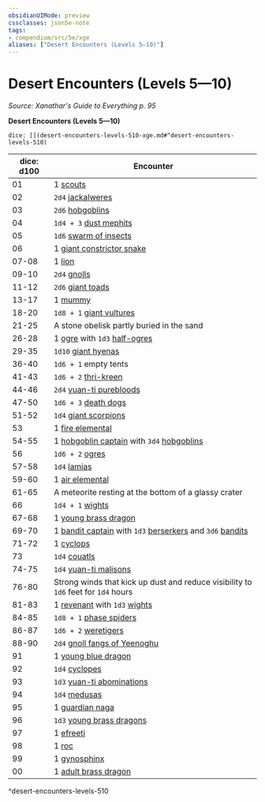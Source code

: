 ```yaml
---
obsidianUIMode: preview
cssclasses: json5e-note
tags:
- compendium/src/5e/xge
aliases: ["Desert Encounters (Levels 5—10)"]
---
```

# Desert Encounters (Levels 5—10)
*Source: Xanathar's Guide to Everything p. 95* 

**Desert Encounters (Levels 5—10)**

`dice: [](desert-encounters-levels-510-xge.md#^desert-encounters-levels-510)`

| dice: d100 | Encounter |
|------------|-----------|
| 01 | 1 [scouts](Mechanics/bestiary/humanoid/scout.md) |
| 02 | `2d4` [jackalweres](Mechanics/bestiary/humanoid/jackalwere.md) |
| 03 | `2d6` [hobgoblins](Mechanics/bestiary/humanoid/hobgoblin.md) |
| 04 | `1d4 + 3` [dust mephits](Mechanics/bestiary/elemental/dust-mephit.md) |
| 05 | `1d6` [swarm of insects](Mechanics/bestiary/beast/swarm-of-insects.md) |
| 06 | 1 [giant constrictor snake](Mechanics/bestiary/beast/giant-constrictor-snake.md) |
| 07-08 | 1 [lion](Mechanics/bestiary/beast/lion.md) |
| 09-10 | `2d4` [gnolls](Mechanics/bestiary/humanoid/gnoll.md) |
| 11-12 | `2d6` [giant toads](Mechanics/bestiary/beast/giant-toad.md) |
| 13-17 | 1 [mummy](Mechanics/bestiary/undead/mummy.md) |
| 18-20 | `1d8 + 1` [giant vultures](Mechanics/bestiary/beast/giant-vulture.md) |
| 21-25 | A stone obelisk partly buried in the sand |
| 26-28 | 1 [ogre](Mechanics/bestiary/giant/ogre.md) with `1d3` [half-ogres](Mechanics/bestiary/giant/half-ogre-ogrillon.md) |
| 29-35 | `1d10` [giant hyenas](Mechanics/bestiary/beast/giant-hyena.md) |
| 36-40 | `1d6 + 1` empty tents |
| 41-43 | `1d6 + 2` [thri-kreen](Mechanics/bestiary/humanoid/thri-kreen.md) |
| 44-46 | `2d4` [yuan-ti purebloods](Mechanics/bestiary/humanoid/yuan-ti-pureblood.md) |
| 47-50 | `1d6 + 3` [death dogs](Mechanics/bestiary/monstrosity/death-dog.md) |
| 51-52 | `1d4` [giant scorpions](Mechanics/bestiary/beast/giant-scorpion.md) |
| 53 | 1 [fire elemental](Mechanics/bestiary/elemental/fire-elemental.md) |
| 54-55 | 1 [hobgoblin captain](Mechanics/bestiary/humanoid/hobgoblin-captain.md) with `3d4` [hobgoblins](Mechanics/bestiary/humanoid/hobgoblin.md) |
| 56 | `1d6 + 2` [ogres](Mechanics/bestiary/giant/ogre.md) |
| 57-58 | `1d4` [lamias](Mechanics/bestiary/monstrosity/lamia.md) |
| 59-60 | 1 [air elemental](Mechanics/bestiary/elemental/air-elemental.md) |
| 61-65 | A meteorite resting at the bottom of a glassy crater |
| 66 | `1d4 + 1` [wights](Mechanics/bestiary/undead/wight.md) |
| 67-68 | 1 [young brass dragon](Mechanics/bestiary/dragon/young-brass-dragon.md) |
| 69-70 | 1 [bandit captain](Mechanics/bestiary/humanoid/bandit-captain.md) with `1d3` [berserkers](Mechanics/bestiary/humanoid/berserker.md) and `3d6` [bandits](Mechanics/bestiary/humanoid/bandit.md) |
| 71-72 | 1 [cyclops](Mechanics/bestiary/giant/cyclops.md) |
| 73 | `1d4` [couatls](Mechanics/bestiary/celestial/couatl.md) |
| 74-75 | `1d4` [yuan-ti malisons](Mechanics/bestiary/monstrosity/yuan-ti-malison-type-1.md) |
| 76-80 | Strong winds that kick up dust and reduce visibility to `1d6` feet for `1d4` hours |
| 81-83 | 1 [revenant](Mechanics/bestiary/undead/revenant.md) with `1d3` [wights](Mechanics/bestiary/undead/wight.md) |
| 84-85 | `1d8 + 1` [phase spiders](Mechanics/bestiary/monstrosity/phase-spider.md) |
| 86-87 | `1d6 + 2` [weretigers](Mechanics/bestiary/humanoid/weretiger.md) |
| 88-90 | `2d4` [gnoll fangs of Yeenoghu](Mechanics/bestiary/fiend/gnoll-fang-of-yeenoghu.md) |
| 91 | 1 [young blue dragon](Mechanics/bestiary/dragon/young-blue-dragon.md) |
| 92 | `1d4` [cyclopes](Mechanics/bestiary/giant/cyclops.md) |
| 93 | `1d3` [yuan-ti abominations](Mechanics/bestiary/monstrosity/yuan-ti-abomination.md) |
| 94 | `1d4` [medusas](Mechanics/bestiary/monstrosity/medusa.md) |
| 95 | 1 [guardian naga](Mechanics/bestiary/monstrosity/guardian-naga.md) |
| 96 | `1d3` [young brass dragons](Mechanics/bestiary/dragon/young-brass-dragon.md) |
| 97 | 1 [efreeti](Mechanics/bestiary/elemental/efreeti.md) |
| 98 | 1 [roc](Mechanics/bestiary/monstrosity/roc.md) |
| 99 | 1 [gynosphinx](Mechanics/bestiary/monstrosity/gynosphinx.md) |
| 00 | 1 [adult brass dragon](Mechanics/bestiary/dragon/adult-brass-dragon.md) |
^desert-encounters-levels-510